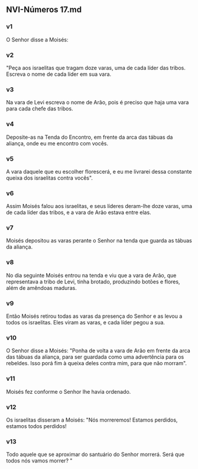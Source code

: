 ## NVI-Números 17.md
### v1
 O Senhor disse a Moisés:
### v2
 "Peça aos israelitas que tragam doze varas, uma de cada líder das tribos. Escreva o nome de cada líder em sua vara.
### v3
 Na vara de Levi escreva o nome de Arão, pois é preciso que haja uma vara para cada chefe das tribos.
### v4
 Deposite-as na Tenda do Encontro, em frente da arca das tábuas da aliança, onde eu me encontro com vocês.
### v5
 A vara daquele que eu escolher florescerá, e eu me livrarei dessa constante queixa dos israelitas contra vocês".
### v6
 Assim Moisés falou aos israelitas, e seus líderes deram-lhe doze varas, uma de cada líder das tribos, e a vara de Arão estava entre elas.
### v7
 Moisés depositou as varas perante o Senhor na tenda que guarda as tábuas da aliança.
### v8
 No dia seguinte Moisés entrou na tenda e viu que a vara de Arão, que representava a tribo de Levi, tinha brotado, produzindo botões e flores, além de amêndoas maduras.
### v9
 Então Moisés retirou todas as varas da presença do Senhor e as levou a todos os israelitas. Eles viram as varas, e cada líder pegou a sua.
### v10
 O Senhor disse a Moisés: "Ponha de volta a vara de Arão em frente da arca das tábuas da aliança, para ser guardada como uma advertência para os rebeldes. Isso porá fim à queixa deles contra mim, para que não morram".
### v11
 Moisés fez conforme o Senhor lhe havia ordenado.
### v12
 Os israelitas disseram a Moisés: "Nós morreremos! Estamos perdidos, estamos todos perdidos!
### v13
 Todo aquele que se aproximar do santuário do Senhor morrerá. Será que todos nós vamos morrer? "
